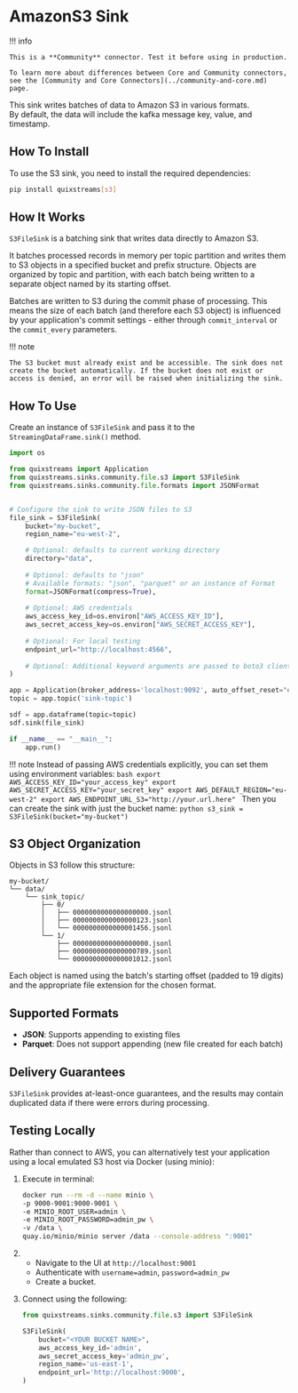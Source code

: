 # AmazonS3 Sink

!!! info

    This is a **Community** connector. Test it before using in production.

    To learn more about differences between Core and Community connectors, see the [Community and Core Connectors](../community-and-core.md) page.

This sink writes batches of data to Amazon S3 in various formats.  
By default, the data will include the kafka message key, value, and timestamp.  

## How To Install

To use the S3 sink, you need to install the required dependencies:

```bash
pip install quixstreams[s3]
```

## How It Works

`S3FileSink` is a batching sink that writes data directly to Amazon S3.  

It batches processed records in memory per topic partition and writes them to S3 objects in a specified bucket and prefix structure. Objects are organized by topic and partition, with each batch being written to a separate object named by its starting offset.

Batches are written to S3 during the commit phase of processing. This means the size of each batch (and therefore each S3 object) is influenced by your application's commit settings - either through `commit_interval` or the `commit_every` parameters.

!!! note

    The S3 bucket must already exist and be accessible. The sink does not create the bucket automatically. If the bucket does not exist or access is denied, an error will be raised when initializing the sink.

## How To Use

Create an instance of `S3FileSink` and pass it to the `StreamingDataFrame.sink()` method.

```python
import os

from quixstreams import Application
from quixstreams.sinks.community.file.s3 import S3FileSink
from quixstreams.sinks.community.file.formats import JSONFormat


# Configure the sink to write JSON files to S3
file_sink = S3FileSink(
    bucket="my-bucket",
    region_name="eu-west-2",

    # Optional: defaults to current working directory
    directory="data",
    
    # Optional: defaults to "json"
    # Available formats: "json", "parquet" or an instance of Format
    format=JSONFormat(compress=True),
    
    # Optional: AWS credentials
    aws_access_key_id=os.environ["AWS_ACCESS_KEY_ID"],
    aws_secret_access_key=os.environ["AWS_SECRET_ACCESS_KEY"],
    
    # Optional: For local testing
    endpoint_url="http://localhost:4566",
    
    # Optional: Additional keyword arguments are passed to boto3 client
)

app = Application(broker_address='localhost:9092', auto_offset_reset="earliest")
topic = app.topic('sink-topic')

sdf = app.dataframe(topic=topic)
sdf.sink(file_sink)

if __name__ == "__main__":
    app.run()
```

!!! note
    Instead of passing AWS credentials explicitly, you can set them using environment variables:
    ```bash
    export AWS_ACCESS_KEY_ID="your_access_key"
    export AWS_SECRET_ACCESS_KEY="your_secret_key"
    export AWS_DEFAULT_REGION="eu-west-2"
    export AWS_ENDPOINT_URL_S3="http://your.url.here"
    ```
    Then you can create the sink with just the bucket name:
    ```python
    s3_sink = S3FileSink(bucket="my-bucket")
    ```

## S3 Object Organization

Objects in S3 follow this structure:
```
my-bucket/
└── data/
    └── sink_topic/
        ├── 0/
        │   ├── 0000000000000000000.jsonl
        │   ├── 0000000000000000123.jsonl
        │   └── 0000000000000001456.jsonl
        └── 1/
            ├── 0000000000000000000.jsonl
            ├── 0000000000000000789.jsonl
            └── 0000000000000001012.jsonl
```

Each object is named using the batch's starting offset (padded to 19 digits) and the appropriate file extension for the chosen format.

## Supported Formats

- **JSON**: Supports appending to existing files
- **Parquet**: Does not support appending (new file created for each batch)

## Delivery Guarantees

`S3FileSink` provides at-least-once guarantees, and the results may contain duplicated data if there were errors during processing.


## Testing Locally

Rather than connect to AWS, you can alternatively test your application using a local 
emulated S3 host via Docker (using minio):

1. Execute in terminal:

    ```bash
    docker run --rm -d --name minio \
    -p 9000-9001:9000-9001 \
    -e MINIO_ROOT_USER=admin \
    -e MINIO_ROOT_PASSWORD=admin_pw \
    -v /data \
    quay.io/minio/minio server /data --console-address ":9001"
    ```

2. 
    - Navigate to the UI at `http://localhost:9001`
    - Authenticate with `username=admin`, `password=admin_pw`
    - Create a bucket.

3. Connect using the following:
    ```python
    from quixstreams.sinks.community.file.s3 import S3FileSink
    
    S3FileSink(
        bucket="<YOUR BUCKET NAME>",
        aws_access_key_id='admin',
        aws_secret_access_key='admin_pw',
        region_name='us-east-1',
        endpoint_url='http://localhost:9000',
    )
    ```
